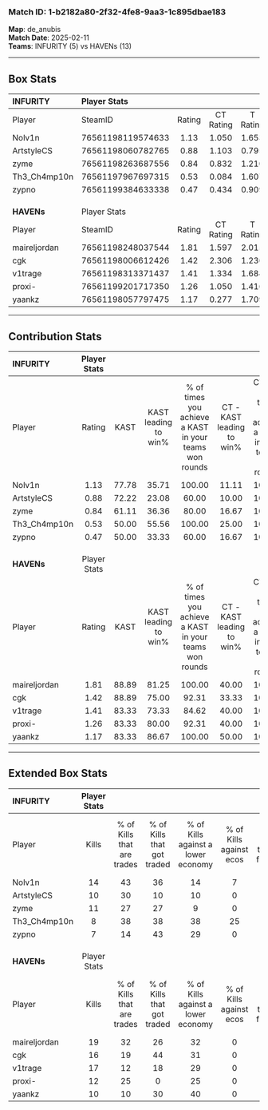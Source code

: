 ### Match ID: 1-b2182a80-2f32-4fe8-9aa3-1c895dbae183  
**Map**: de_anubis  
**Match Date**: 2025-02-11  
**Teams**: INFURITY (5) vs HAVENs (13)  

---  

## Box Stats  

| **INFURITY** | Player Stats      |        |           |          |       |       |       |         |        |      |     |
| :- | :- | :-: | :-: | :-: | :-: | :-: | :-: | :-: | :-: | :-: | :-: |
| Player       | SteamID           | Rating | CT Rating | T Rating | KAST  |  ADR  | Kills | Assists | Deaths | K/D  | HS% |
| Nolv1n       | 76561198119574633 |  1.13  |   1.050   |  1.653   | 77.78 | 67.4  |  14   |    0    |   13   | 1.08 | 28  |
| ArtstyleCS   | 76561198060782765 |  0.88  |   1.103   |  0.795   | 72.22 | 67.1  |  10   |    2    |   14   | 0.71 | 90  |
| zyme         | 76561198263687556 |  0.84  |   0.832   |  1.210   | 61.11 | 65.3  |  11   |    7    |   15   | 0.73 | 54  |
| Th3_Ch4mp10n | 76561197967697315 |  0.53  |   0.084   |  1.607   | 50.00 | 50.2  |   8   |    1    |   15   | 0.53 | 87  |
| zypno        | 76561199384633338 |  0.47  |   0.434   |  0.909   | 50.00 | 61.9  |   7   |    3    |   17   | 0.41 | 85  |
|              |                   |        |           |          |       |       |       |         |        |      |     |
|              |                   |        |           |          |       |       |       |         |        |      |     |
|              |                   |        |           |          |       |       |       |         |        |      |     |
| **HAVENs**   | Player Stats      |        |           |          |       |       |       |         |        |      |     |
| Player       | SteamID           | Rating | CT Rating | T Rating | KAST  |  ADR  | Kills | Assists | Deaths | K/D  | HS% |
| maireljordan | 76561198248037544 |  1.81  |   1.597   |  2.015   | 88.89 | 122.0 |  19   |    7    |   8    | 2.38 | 42  |
| cgk          | 76561198006612426 |  1.42  |   2.306   |  1.236   | 88.89 | 75.4  |  16   |    4    |   11   | 1.45 | 37  |
| v1trage      | 76561198313371437 |  1.41  |   1.334   |  1.684   | 83.33 | 93.2  |  17   |    7    |   14   | 1.21 | 64  |
| proxi-       | 76561199201717350 |  1.26  |   1.050   |  1.416   | 83.33 | 57.4  |  12   |    2    |   6    | 2.00 | 25  |
| yaankz       | 76561198057797475 |  1.17  |   0.277   |  1.709   | 83.33 | 87.2  |  10   |   12    |   11   | 0.91 | 60  |
---  

## Contribution Stats  

| **INFURITY** | Player Stats |       |                      |                                                        |                           |                                                             |                          |                                                            |
| :- | :-: | :-: | :-: | :-: | :-: | :-: | :-: | :-: |
| Player       |    Rating    | KAST  | KAST leading to win% | % of times you achieve a KAST in your teams won rounds | CT - KAST leading to win% | CT - % of times you achieve a KAST in your teams won rounds | T - KAST leading to win% | T - % of times you achieve a KAST in your teams won rounds |
| Nolv1n       |     1.13     | 77.78 |        35.71         |                         100.00                         |           11.11           |                           100.00                            |          80.00           |                           100.00                           |
| ArtstyleCS   |     0.88     | 72.22 |        23.08         |                         60.00                          |           10.00           |                           100.00                            |          66.67           |                           50.00                            |
| zyme         |     0.84     | 61.11 |        36.36         |                         80.00                          |           16.67           |                           100.00                            |          60.00           |                           75.00                            |
| Th3_Ch4mp10n |     0.53     | 50.00 |        55.56         |                         100.00                         |           25.00           |                           100.00                            |          80.00           |                           100.00                           |
| zypno        |     0.47     | 50.00 |        33.33         |                         60.00                          |           16.67           |                           100.00                            |          66.67           |                           50.00                            |
|              |              |       |                      |                                                        |                           |                                                             |                          |                                                            |
|              |              |       |                      |                                                        |                           |                                                             |                          |                                                            |
|              |              |       |                      |                                                        |                           |                                                             |                          |                                                            |
| **HAVENs**   | Player Stats |       |                      |                                                        |                           |                                                             |                          |                                                            |
| Player       |    Rating    | KAST  | KAST leading to win% | % of times you achieve a KAST in your teams won rounds | CT - KAST leading to win% | CT - % of times you achieve a KAST in your teams won rounds | T - KAST leading to win% | T - % of times you achieve a KAST in your teams won rounds |
| maireljordan |     1.81     | 88.89 |        81.25         |                         100.00                         |           40.00           |                           100.00                            |          100.00          |                           100.00                           |
| cgk          |     1.42     | 88.89 |        75.00         |                         92.31                          |           33.33           |                           100.00                            |          100.00          |                           90.91                            |
| v1trage      |     1.41     | 83.33 |        73.33         |                         84.62                          |           40.00           |                           100.00                            |          90.00           |                           81.82                            |
| proxi-       |     1.26     | 83.33 |        80.00         |                         92.31                          |           40.00           |                           100.00                            |          100.00          |                           90.91                            |
| yaankz       |     1.17     | 83.33 |        86.67         |                         100.00                         |           50.00           |                           100.00                            |          100.00          |                           100.00                           |
---  

## Extended Box Stats  

| **INFURITY** | Player Stats |                            |                            |                                    |                         |                              |                                 |        |                             |                                     |                          |                               |                            |
| :- | :-: | :-: | :-: | :-: | :-: | :-: | :-: | :-: | :-: | :-: | :-: | :-: | :-: |
| Player       |    Kills     | % of Kills that are trades | % of Kills that got traded | % of Kills against a lower economy | % of Kills against ecos | % of Kills that are flawless | % of Kills that are close duels | Deaths | % of Deaths that get traded | % of Deaths against a lower economy | % of Deaths against ecos | % of Deaths that are flawless | % of Deaths that are close |
| Nolv1n       |      14      |             43             |             36             |                 14                 |            7            |              79              |                0                |   13   |             31              |                 15                  |            8             |              85               |             0              |
| ArtstyleCS   |      10      |             30             |             10             |                 10                 |            0            |              60              |                0                |   14   |             29              |                 14                  |            7             |              79               |             7              |
| zyme         |      11      |             27             |             27             |                 9                  |            0            |              45              |                9                |   15   |             27              |                 20                  |            7             |              73               |             7              |
| Th3_Ch4mp10n |      8       |             38             |             38             |                 38                 |           25            |              63              |                0                |   15   |             13              |                 13                  |            0             |              73               |             7              |
| zypno        |      7       |             14             |             43             |                 29                 |            0            |              43              |                0                |   17   |             24              |                 18                  |            6             |              59               |             6              |
|              |              |                            |                            |                                    |                         |                              |                                 |        |                             |                                     |                          |                               |                            |
|              |              |                            |                            |                                    |                         |                              |                                 |        |                             |                                     |                          |                               |                            |
|              |              |                            |                            |                                    |                         |                              |                                 |        |                             |                                     |                          |                               |                            |
| **HAVENs**   | Player Stats |                            |                            |                                    |                         |                              |                                 |        |                             |                                     |                          |                               |                            |
| Player       |    Kills     | % of Kills that are trades | % of Kills that got traded | % of Kills against a lower economy | % of Kills against ecos | % of Kills that are flawless | % of Kills that are close duels | Deaths | % of Deaths that get traded | % of Deaths against a lower economy | % of Deaths against ecos | % of Deaths that are flawless | % of Deaths that are close |
| maireljordan |      19      |             32             |             26             |                 32                 |            0            |              68              |                5                |   8    |             25              |                 25                  |            0             |              25               |             0              |
| cgk          |      16      |             19             |             44             |                 31                 |            0            |              81              |                0                |   11   |             45              |                 36                  |            0             |              73               |             0              |
| v1trage      |      17      |             12             |             18             |                 29                 |            0            |              65              |                6                |   14   |             36              |                 21                  |            0             |              64               |             0              |
| proxi-       |      12      |             25             |             0              |                 25                 |            0            |             100              |                0                |   6    |             17              |                  0                  |            0             |              83               |             0              |
| yaankz       |      10      |             10             |             30             |                 40                 |            0            |              50              |               20                |   11   |             18              |                 18                  |            0             |              55               |             9              |
